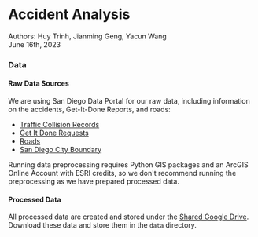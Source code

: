 # Accident Analysis

Authors: Huy Trinh, Jianming Geng, Yacun Wang<br>
June 16th, 2023

### Data

#### Raw Data Sources

We are using San Diego Data Portal for our raw data, including information on the accidents, Get-It-Done Reports, and roads:
- [Traffic Collision Records](https://data.sandiego.gov/datasets/police-collisions/)
- [Get It Done Requests](https://data.sandiego.gov/datasets/get-it-done-311/)
- [Roads](https://data.sandiego.gov/datasets/roads-lines/)
- [San Diego City Boundary](https://data.sandiego.gov/datasets/san-diego-boundary/)

Running data preprocessing requires Python GIS packages and an ArcGIS Online Account with ESRI credits, so we don't recommend running the preprocessing as we have prepared processed data.

#### Processed Data

All processed data are created and stored under the [Shared Google Drive](https://drive.google.com/drive/folders/1wpifXxdnxIrisuvbvu8xhulW7McIjEPo?usp=sharing). Download these data and store them in the `data` directory.